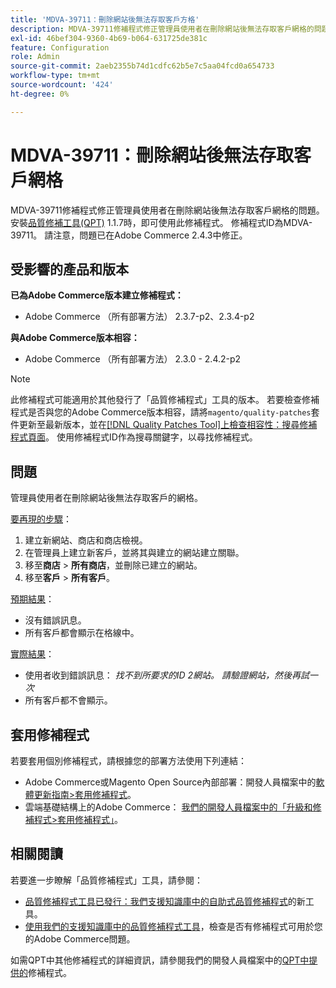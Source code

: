 ```yaml
---
title: 'MDVA-39711：刪除網站後無法存取客戶方格'
description: MDVA-39711修補程式修正管理員使用者在刪除網站後無法存取客戶網格的問題。 安裝[Quality Patches Tool (QPT)](/help/announcements/adobe-commerce-announcements/magento-quality-patches-released-new-tool-to-self-serve-quality-patches.md) 1.1.7時，即可使用此修補程式。 修補程式ID為MDVA-39711。 請注意，問題已在Adobe Commerce 2.4.3中修正。
exl-id: 46bef304-9360-4b69-b064-631725de381c
feature: Configuration
role: Admin
source-git-commit: 2aeb2355b74d1cdfc62b5e7c5aa04fcd0a654733
workflow-type: tm+mt
source-wordcount: '424'
ht-degree: 0%

---
```


# MDVA-39711：刪除網站後無法存取客戶網格

MDVA-39711修補程式修正管理員使用者在刪除網站後無法存取客戶網格的問題。 安裝[品質修補工具(QPT)](/help/announcements/adobe-commerce-announcements/magento-quality-patches-released-new-tool-to-self-serve-quality-patches.md) 1.1.7時，即可使用此修補程式。 修補程式ID為MDVA-39711。 請注意，問題已在Adobe Commerce 2.4.3中修正。

## 受影響的產品和版本

**已為Adobe Commerce版本建立修補程式：**

* Adobe Commerce （所有部署方法） 2.3.7-p2、2.3.4-p2

**與Adobe Commerce版本相容：**

* Adobe Commerce （所有部署方法） 2.3.0 - 2.4.2-p2

>[!NOTE]
>
>此修補程式可能適用於其他發行了「品質修補程式」工具的版本。 若要檢查修補程式是否與您的Adobe Commerce版本相容，請將`magento/quality-patches`套件更新至最新版本，並在[[!DNL Quality Patches Tool]上檢查相容性：搜尋修補程式頁面](https://experienceleague.adobe.com/tools/commerce-quality-patches/index.html)。 使用修補程式ID作為搜尋關鍵字，以尋找修補程式。

## 問題

管理員使用者在刪除網站後無法存取客戶的網格。

<u>要再現的步驟</u>：

1. 建立新網站、商店和商店檢視。
1. 在管理員上建立新客戶，並將其與建立的網站建立關聯。
1. 移至&#x200B;**商店** > **所有商店**，並刪除已建立的網站。
1. 移至&#x200B;**客戶** > **所有客戶**。

<u>預期結果</u>：

* 沒有錯誤訊息。
* 所有客戶都會顯示在格線中。

<u>實際結果</u>：

* 使用者收到錯誤訊息： *找不到所要求的ID 2網站。 請驗證網站，然後再試一次*
* 所有客戶都不會顯示。

## 套用修補程式

若要套用個別修補程式，請根據您的部署方法使用下列連結：

* Adobe Commerce或Magento Open Source內部部署：開發人員檔案中的[軟體更新指南>套用修補程式](https://experienceleague.adobe.com/en/docs/commerce-operations/tools/quality-patches-tool/usage)。
* 雲端基礎結構上的Adobe Commerce： [我們的開發人員檔案中的「升級和修補程式>套用修補程式」](https://experienceleague.adobe.com/en/docs/commerce-cloud-service/user-guide/develop/upgrade/apply-patches)。

## 相關閱讀

若要進一步瞭解「品質修補程式」工具，請參閱：

* [品質修補程式工具已發行：我們支援知識庫中的自助式品質修補程式](/help/announcements/adobe-commerce-announcements/magento-quality-patches-released-new-tool-to-self-serve-quality-patches.md)的新工具。
* [使用我們的支援知識庫中的品質修補程式工具](/help/support-tools/patches-available-in-qpt-tool/check-patch-for-magento-issue-with-magento-quality-patches.md)，檢查是否有修補程式可用於您的Adobe Commerce問題。

如需QPT中其他修補程式的詳細資訊，請參閱我們的開發人員檔案中的[QPT中提供的](https://experienceleague.adobe.com/tools/commerce-quality-patches/index.html)修補程式。
